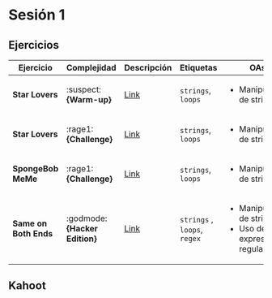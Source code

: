 # Sesión 1

## Ejercicios

| Ejercicio                                                                    | Complejidad                    | Descripción | Etiquetas                    | OAs                                                                               |
| ---------------------------------------------------------------------------- | ------------------------------ | ----------- | ---------------------------- | --------------------------------------------------------------------------------- |
| **Star Lovers**                                                              | :suspect: **{Warm-up}**        | [Link](./exercises/star-lovers/README.md)        | `strings`, `loops`           | <ul><li> Manipulacion de strings </li></ul>                                       |
| **Star Lovers**                                                              | :rage1: **{Challenge}**        | [Link](./exercises/star-lovers/README.md)        | `strings`, `loops`           | <ul><li> Manipulación de strings </li></ul>                                       |
| **SpongeBob MeMe**| :rage1: **{Challenge}**        | [Link](https://www.codewars.com/kata/5982619d2671576e90000017)         | `strings`, `loops`           | <ul><li> Manipulación de strings </li></ul>                                       |
| **Same on Both Ends**      | :godmode: **{Hacker Edition}** | [Link](https://edabit.com/challenge/JDDeK9jSFKJbfzhMt)          | `strings` , `loops`, `regex` | <ul><li> Manipulación de strings</li><li> Uso de expresiones regulares </li></ul> |

## Kahoot
